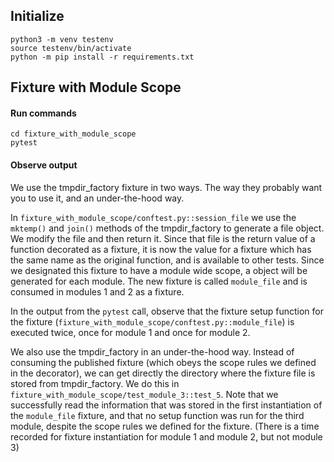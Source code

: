 ## Initialize

```
python3 -m venv testenv
source testenv/bin/activate
python -m pip install -r requirements.txt
```

## Fixture with Module Scope

#### Run commands 

```
cd fixture_with_module_scope
pytest
```

#### Observe output

We use the tmpdir_factory fixture in two ways. The way they probably want you to use it, and an
under-the-hood way.

In `fixture_with_module_scope/conftest.py::session_file` we use the `mktemp()` and `join()`
methods of the tmpdir_factory to generate a file object.
We modify the file and then return it. Since that file is the return value of a function decorated
as a fixture, it is now the value for a fixture which has the same name as the original function, and
is available to other tests. Since we designated this fixture to have a module wide scope, a object
will be generated for each module. The new fixture is called `module_file` and is consumed in 
modules 1 and 2 as a fixture.

In the output from the `pytest` call, observe that the fixture setup function 
for the fixture (`fixture_with_module_scope/conftest.py::module_file`)
is executed twice, once for module 1 and once for module 2. 

We also use the tmpdir_factory in an under-the-hood way. Instead of consuming the published fixture (which obeys
the scope rules we defined in the decorator), we can get directly the directory where the
fixture file is stored from tmpdir_factory. We do this in `fixture_with_module_scope/test_module_3::test_5`.
Note that we successfully read the information that was stored in the first instantiation
of the `module_file` fixture, and that no setup function was run for the third module, despite the
scope rules we defined for the fixture. (There is a time recorded for fixture instantiation for module 1
and module 2, but not module 3) 
